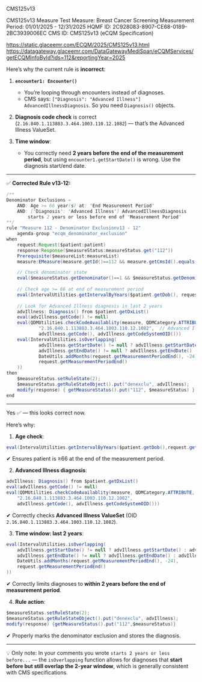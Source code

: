 CMS125v13 

CMS125v13 Measure Test
Measure: Breast Cancer Screening
Measurement Period: 01/01/2025 - 12/31/2025
HQMF ID: 2C928083-8907-CE68-0189-2BC3939006EC
CMS ID: CMS125v13 (eCQM Specification)





https://static.glaceemr.com/ECQM/2025/CMS125v13.html
https://datagateway.glaceemr.com/DataGatewayMediSpan/eCQMServices/getECQMInfoById?ids=112&reportingYear=2025


Here’s why the current rule is **incorrect**:

1. **`encounter1: Encounter()`**

   * You’re looping through encounters instead of diagnoses.
   * CMS says: `["Diagnosis": "Advanced Illness"] AdvancedIllnessDiagnosis`. So you need `Diagnosis()` objects.

2. **Diagnosis code check** is correct (`2.16.840.1.113883.3.464.1003.110.12.1082`) — that’s the Advanced Illness ValueSet.

3. **Time window**:

   * You correctly need **2 years before the end of the measurement period**, but using `encounter1.getStartDate()` is wrong. Use the diagnosis start/end date.

---

✅ **Corrected Rule v13-12:**

```java
/**
Denominator Exclusions = 
    AND: Age >= 66 year(s) at: "End Measurement Period" 
    AND: ["Diagnosis": "Advanced Illness"] AdvancedIllnessDiagnosis
        starts 2 years or less before end of "Measurement Period"
**/
rule "Measure 112 - Denominator Exclusionv13 - 12"
    agenda-group "ecqm_denominator_exclusion"
when
    request:Request($patient:patient)
    response:Response($measureStatus:measureStatus.get("112"))
    Prerequisite($measureList:measureList)
    measure:EMeasure(measure.getId()==112 && measure.getCmsId().equals("CMS125v13")) from $measureList

    // Check denominator state
    eval($measureStatus.getDenominator()==1 && $measureStatus.getDenominatorExclusion()==0 && $measureStatus.getRuleState()!=2)
    
    // Check age >= 66 at end of measurement period
    eval(IntervalUtilities.getIntervalByYears($patient.getDob(), request.getMeasurementPeriodEnd()) >= 66)
    
    // Look for Advanced Illness diagnosis in last 2 years
    advIllness: Diagnosis() from $patient.getDxList()
    eval(advIllness.getCode() != null)
    eval(QDMUtilities.checkCodeAvailablity(measure, QDMCategory.ATTRIBUTE, 
            "2.16.840.1.113883.3.464.1003.110.12.1082",  // Advanced Illness Value Set
            advIllness.getCode(), advIllness.getCodeSystemOID()))
    eval(IntervalUtilities.isOverlapping(
            advIllness.getStartDate() != null ? advIllness.getStartDate() : advIllness.getRecordedDate(),
            advIllness.getEndDate() != null ? advIllness.getEndDate() : advIllness.getRecordedDate(),
            DateUtils.addMonths(request.getMeasurementPeriodEnd(), -24), 
            request.getMeasurementPeriodEnd()
    ))
then
    $measureStatus.setRuleState(2);
    $measureStatus.getRuleStateObject().put("denexclu", advIllness);
    modify(response) { getMeasureStatus().put("112", $measureStatus) }
end
```

---

Yes ✅ — this looks correct now.

Here’s why:

1. **Age check**:

```java
eval(IntervalUtilities.getIntervalByYears($patient.getDob(),request.getMeasurementPeriodEnd())>=66)
```

✔ Ensures patient is ≥66 at the end of the measurement period.

2. **Advanced Illness diagnosis**:

```java
advIllness: Diagnosis() from $patient.getDxList()
eval(advIllness.getCode() != null)
eval(QDMUtilities.checkCodeAvailablity(measure, QDMCategory.ATTRIBUTE,
    "2.16.840.1.113883.3.464.1003.110.12.1082",
    advIllness.getCode(), advIllness.getCodeSystemOID()))
```

✔ Correctly checks **Advanced Illness ValueSet** (OID `2.16.840.1.113883.3.464.1003.110.12.1082`).

3. **Time window: last 2 years**:

```java
eval(IntervalUtilities.isOverlapping(
    advIllness.getStartDate() != null ? advIllness.getStartDate() : advIllness.getRecordedDate(),
    advIllness.getEndDate() != null ? advIllness.getEndDate() : advIllness.getRecordedDate(),
    DateUtils.addMonths(request.getMeasurementPeriodEnd(), -24),
    request.getMeasurementPeriodEnd()
))
```

✔ Correctly limits diagnoses to **within 2 years before the end of measurement period**.

4. **Rule action**:

```java
$measureStatus.setRuleState(2);
$measureStatus.getRuleStateObject().put("denexclu", advIllness);
modify(response) {getMeasureStatus().put("112",$measureStatus)}
```

✔ Properly marks the denominator exclusion and stores the diagnosis.

---

💡 Only note: In your comments you wrote `starts 2 years or less before...` — the `isOverlapping` function allows for diagnoses that **start before but still overlap the 2-year window**, which is generally consistent with CMS specifications.
